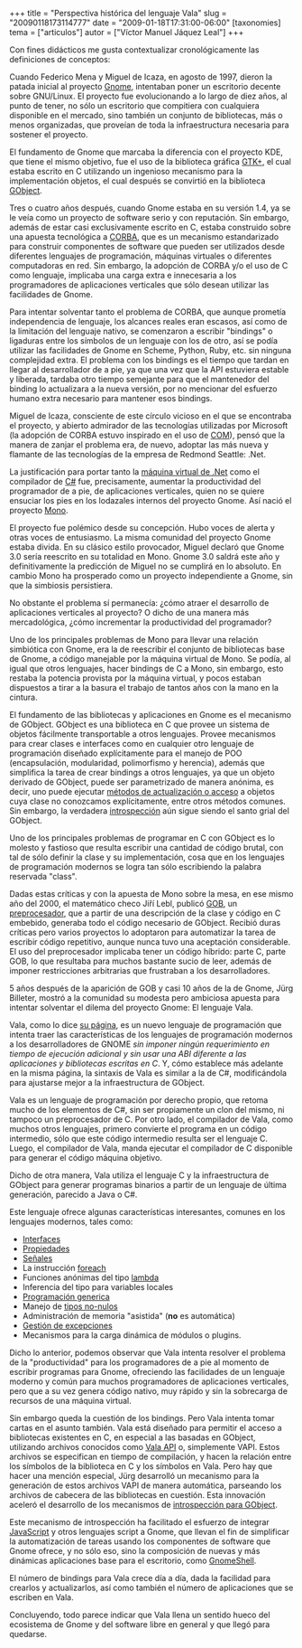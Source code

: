 +++
title = "Perspectiva histórica del lenguaje Vala"
slug = "20090118173114777"
date = "2009-01-18T17:31:00-06:00"
[taxonomies]
tema = ["articulos"]
autor = ["Víctor Manuel Jáquez Leal"]
+++

Con fines didácticos me gusta contextualizar cronológicamente las
definiciones de conceptos:

Cuando Federico Mena y Miguel de Icaza, en agosto de 1997, dieron la
patada inicial al proyecto [Gnome](http://en.wikipedia.org/wiki/GNOME),
intentaban poner un escritorio decente sobre GNU/Linux. El proyecto fue
evolucionando a lo largo de diez años, al punto de tener, no sólo un
escritorio que compitiera con cualquiera disponible en el mercado, sino
también un conjunto de bibliotecas, más o menos organizadas, que
proveían de toda la infraestructura necesaria para sostener el proyecto.

El fundamento de Gnome que marcaba la diferencia con el proyecto KDE,
que tiene el mismo objetivo, fue el uso de la biblioteca gráfica
[GTK+](http://en.wikipedia.org/wiki/Gtk%2B), el cual estaba escrito en C
utilizando un ingenioso mecanismo para la implementación objetos, el
cual después se convirtió en la biblioteca
[GObject](http://en.wikipedia.org/wiki/GObject).

<!-- more -->
Tres o cuatro años después, cuando Gnome estaba en su versión 1.4, ya se
le veía como un proyecto de software serio y con reputación. Sin
embargo, además de estar casi exclusivamente escrito en C, estaba
construido sobre una apuesta tecnológica a
[CORBA](http://en.wikipedia.org/wiki/Corba), que es un mecanismo
estandarizado para construir componentes de software que pueden ser
utilizados desde diferentes lenguajes de programación, máquinas
virtuales o diferentes computadoras en red. Sin embargo, la adopción de
CORBA y/o el uso de C como lenguaje, implicaba una carga extra e
innecesaria a los programadores de aplicaciones verticales que sólo
desean utilizar las facilidades de Gnome.

Para intentar solventar tanto el problema de CORBA, que aunque prometía
independencia de lenguaje, los alcances reales eran escasos, así como de
la limitación del lenguaje nativo, se comenzaron a escribir "bindings" o
ligaduras entre los símbolos de un lenguaje con los de otro, así se
podía utilizar las facilidades de Gnome en Scheme, Python, Ruby, etc.
sin ninguna complejidad extra. El problema con los bindings es el tiempo
que tardan en llegar al desarrollador de a pie, ya que una vez que la
API estuviera estable y liberada, tardaba otro tiempo semejante para que
el mantenedor del binding lo actualizara a la nueva versión, por no
mencionar del esfuerzo humano extra necesario para mantener esos
bindings.

Miguel de Icaza, consciente de este círculo vicioso en el que se
encontraba el proyecto, y abierto admirador de las tecnologías
utilizadas por Microsoft (la adopción de CORBA estuvo inspirado en el
uso de [COM](http://en.wikipedia.org/wiki/Component_Object_Model)),
pensó que la manera de zanjar el problema era, de nuevo, adoptar las más
nueva y flamante de las tecnologías de la empresa de Redmond Seattle:
.Net.

La justificación para portar tanto la [máquina virtual de
.Net](http://en.wikipedia.org/wiki/Common_Language_Infrastructure) como
el compilador de
[C#](http://en.wikipedia.org/wiki/C_Sharp_(programming_language)) fue,
precisamente, aumentar la productividad del programador de a pie, de
aplicaciones verticales, quien no se quiere ensuciar los pies en los
lodazales internos del proyecto Gnome. Así nació el proyecto
[Mono](http://en.wikipedia.org/wiki/Mono_(software)).

El proyecto fue polémico desde su concepción. Hubo voces de alerta y
otras voces de entusiasmo. La misma comunidad del proyecto Gnome estaba
divida. En su clásico estilo provocador, Miguel declaró que Gnome 3.0
sería reescrito en su totalidad en Mono. Gnome 3.0 saldrá este año y
definitivamente la predicción de Miguel no se cumplirá en lo absoluto.
En cambio Mono ha prosperado como un proyecto independiente a Gnome, sin
que la simbiosis persistiera.

No obstante el problema sí permanecía: ¿cómo atraer el desarrollo de
aplicaciones verticales al proyecto? O dicho de una manera más
mercadológica, ¿cómo incrementar la productividad del programador?

Uno de los principales problemas de Mono para llevar una relación
simbiótica con Gnome, era la de reescribir el conjunto de bibliotecas
base de Gnome, a código manejable por la máquina virtual de Mono. Se
podía, al igual que otros lenguajes, hacer bindings de C a Mono, sin
embargo, esto restaba la potencia provista por la máquina virtual, y
pocos estaban dispuestos a tirar a la basura el trabajo de tantos años
con la mano en la cintura.

El fundamento de las bibliotecas y aplicaciones en Gnome es el mecanismo
de GObject. GObject es una biblioteca en C que provee un sistema de
objetos fácilmente transportable a otros lenguajes. Provee mecanismos
para crear clases e interfaces como en cualquier otro lenguaje de
programación diseñado explícitamente para el manejo de POO
(encapsulación, modularidad, polimorfismo y herencia), además que
simplifica la tarea de crear bindings a otros lenguajes, ya que un
objeto derivado de GObject, puede ser parametrizado de manera anónima,
es decir, uno puede ejecutar [métodos de actualización o
acceso](http://en.wikipedia.org/wiki/Mutator_method) a objetos cuya
clase no conozcamos explícitamente, entre otros métodos comunes. Sin
embargo, la verdadera
[introspección](http://en.wikipedia.org/wiki/Introspection_(computer_science))
aún sigue siendo el santo grial del GObject.

Uno de los principales problemas de programar en C con GObject es lo
molesto y fastioso que resulta escribir una cantidad de código brutal,
con tal de sólo definir la clase y su implementación, cosa que en los
lenguajes de programación modernos se logra tan sólo escribiendo la
palabra reservada "class".

Dadas estas críticas y con la apuesta de Mono sobre la mesa, en ese
mismo año del 2000, el matemático checo Jiří Lebl, publicó
[GOB](http://www.5z.com/jirka/gob.html), un
[preprocesador](http://en.wikipedia.org/wiki/Preprocessor), que a partir
de una descripción de la clase y código en C embebido, generaba todo el
código necesario de GObject. Recibió duras críticas pero varios
proyectos lo adoptaron para automatizar la tarea de escribir código
repetitivo, aunque nunca tuvo una aceptación considerable. El uso del
preprocesador implicaba tener un código híbrido: parte C, parte GOB, lo
que resultaba para muchos bastante sucio de leer, además de imponer
restricciones arbitrarias que frustraban a los desarrolladores.

5 años después de la aparición de GOB y casi 10 años de la de Gnome,
Jürg Billeter, mostró a la comunidad su modesta pero ambiciosa apuesta
para intentar solventar el dilema del proyecto Gnome: El lenguaje Vala.

Vala, como lo dice [su página](http://live.gnome.org/Vala), es un nuevo
lenguaje de programación que intenta traer las características de los
lenguajes de programación modernos a los desarrolladores de GNOME *sin
imponer ningún requerimiento en tiempo de ejecución adicional y sin usar
una ABI diferente a las aplicaciones y bibliotecas escritas en C*. Y,
cómo establece más adelante en la misma página, la sintaxis de Vala es
similar a la de C#, modificándola para ajustarse mejor a la
infraestructura de GObject.

Vala es un lenguaje de programación por derecho propio, que retoma mucho
de los elementos de C#, sin ser propiamente un clon del mismo, ni
tampoco un preprocesador de C. Por otro lado, el compilador de Vala,
como muchos otros lenguajes, primero convierte el programa en un código
intermedio, sólo que este código intermedio resulta ser el lenguaje C.
Luego, el compilador de Vala, manda ejecutar el compilador de C
disponible para generar el código máquina objetivo.

Dicho de otra manera, Vala utiliza el lenguaje C y la infraestructura de
GObject para generar programas binarios a partir de un lenguaje de
última generación, parecido a Java o C#.

Este lenguaje ofrece algunas características interesantes, comunes en
los lenguajes modernos, tales como:

-   [Interfaces](http://en.wikipedia.org/wiki/Interface_(computer_science))
-   [Propiedades](http://en.wikipedia.org/wiki/Property_(programming))
-   [Señales](http://en.wikipedia.org/wiki/Signal_programming)
-   La instrucción [foreach](http://en.wikipedia.org/wiki/Foreach)
-   Funciones anónimas del tipo
    [lambda](http://en.wikipedia.org/wiki/Lambda_calculus)
-   Inferencia del tipo para variables locales
-   [Programación
    generica](http://en.wikipedia.org/wiki/Generic_programming)
-   Manejo de [tipos
    no-nulos](http://en.wikipedia.org/wiki/C_Sharp_(programming_language)#Nullable_types)
-   Administración de memoria "asistida" (**no** es automática)
-   [Gestión de excepciones](http://en.wikipedia.org/wiki/Exceptions)
-   Mecanismos para la carga dinámica de módulos o plugins.

Dicho lo anterior, podemos observar que Vala intenta resolver el
problema de la "productividad" para los programadores de a pie al
momento de escribir programas para Gnome, ofreciendo las facilidades de
un lenguaje moderno y común para muchos programadores de aplicaciones
verticales, pero que a su vez genera código nativo, muy rápido y sin la
sobrecarga de recursos de una máquina virtual.

Sin embargo queda la cuestión de los bindings. Pero Vala intenta tomar
cartas en el asunto también. Vala está diseñado para permitir el acceso
a bibliotecas existentes en C, en especial a las basadas en GObject,
utilizando archivos conocidos como [Vala
API](http://live.gnome.org/Vala/Bindings) o, simplemente VAPI. Estos
archivos se especifican en tiempo de compilación, y hacen la relación
entre los símbolos de la biblioteca en C y los símbolos en Vala. Pero
hay que hacer una mención especial, Jürg desarrolló un mecanismo para la
generación de estos archivos VAPI de manera automática, parseando los
archivos de cabecera de las bibliotecas en cuestión. Esta innovación
aceleró el desarrollo de los mecanismos de [introspección para
GObject](http://live.gnome.org/GObjectIntrospection).

Este mecanismo de introspección ha facilitado el esfuerzo de integrar
[JavaScript](http://live.gnome.org/Gjs) y otros lenguajes script a
Gnome, que llevan el fin de simplificar la automatización de tareas
usando los componentes de software que Gnome ofrece, y no sólo eso, sino
la composición de nuevas y más dinámicas aplicaciones base para el
escritorio, como [GnomeShell](http://live.gnome.org/GnomeShell).

El número de bindings para Vala crece día a día, dada la facilidad para
crearlos y actualizarlos, así como también el número de aplicaciones que
se escriben en Vala.

Concluyendo, todo parece indicar que Vala llena un sentido hueco del
ecosistema de Gnome y del software libre en general y que llegó para
quedarse.

